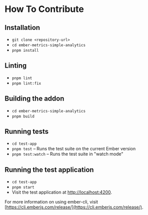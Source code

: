 # How To Contribute

## Installation

* `git clone <repository-url>`
* `cd ember-metrics-simple-analytics`
* `pnpm install`

## Linting

* `pnpm lint`
* `pnpm lint:fix`

## Building the addon

* `cd ember-metrics-simple-analytics`
* `pnpm build`

## Running tests

* `cd test-app`
* `pnpm test` – Runs the test suite on the current Ember version
* `pnpm test:watch` – Runs the test suite in "watch mode"

## Running the test application

* `cd test-app`
* `pnpm start`
* Visit the test application at [http://localhost:4200](http://localhost:4200).

For more information on using ember-cli, visit [https://cli.emberjs.com/release/](https://cli.emberjs.com/release/).
